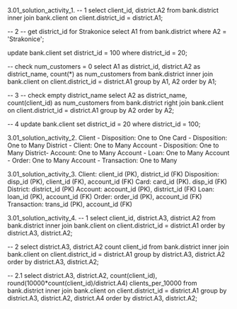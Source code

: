3.01_solution_activity_1.
-- 1
select client_id, district.A2 from bank.district
inner join bank.client
on client.district_id = district.A1;

-- 2
-- get district_id for Strakonice
select A1 from bank.district
where A2 = 'Strakonice';

update bank.client
set district_id = 100
where district_id = 20;

-- check num_customers = 0
select A1 as district_id, district.A2 as district_name, count(*) as num_customers
from bank.district
inner join bank.client on client.district_id = district.A1
group by A1, A2
order by A1;

-- 3
--  check empty district_name
select A2  as district_name, count(client_id) as num_customers
from bank.district
right join bank.client on client.district_id = district.A1
group by A2
order by A2;

-- 4
update bank.client
set district_id = 20
where district_id = 100;

3.01_solution_activity_2.
Client - Disposition: One to One
Card - Disposition: One to Many
District - Client: One to Many
Account - Disposition: One to Many
District- Account: One to Many
Account - Loan: One to Many
Account - Order: One to Many
Account - Transaction: One to Many

3.01_solution_activity_3.
Client: client_id (PK), district_id (FK)
Disposition: disp_id (PK), client_id (FK), account_id (FK)
Card: card_id (PK). disp_id (FK)
District: district_id (PK)
Account: account_id (PK), district_id (FK)
Loan: loan_id (PK), account_id (FK)
Order: order_id (PK), account_id (FK)
Transaction: trans_id (PK), account_id (FK)



3.01_solution_activity_4.
-- 1
select client_id, district.A3, district.A2 from bank.district
inner join bank.client
on client.district_id = district.A1
order by district.A3, district.A2;

-- 2
select district.A3, district.A2 count client_id from bank.district
inner join bank.client
on client.district_id = district.A1
group by district.A3, district.A2
order by district.A3, district.A2;

-- 2.1
select district.A3, district.A2, count(client_id), round(10000*count(client_id)/district.A4) clients_per_10000
from bank.district
inner join bank.client
on client.district_id = district.A1
group by district.A3, district.A2, district.A4
order by district.A3, district.A2;